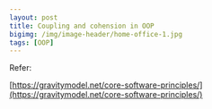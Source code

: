 ```yaml
---
layout: post
title: Coupling and cohension in OOP
bigimg: /img/image-header/home-office-1.jpg
tags: [OOP]
---
```






Refer:

[https://gravitymodel.net/core-software-principles/](https://gravitymodel.net/core-software-principles/)